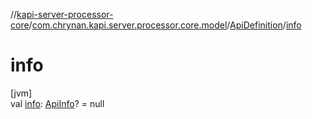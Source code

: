 //[kapi-server-processor-core](../../../index.md)/[com.chrynan.kapi.server.processor.core.model](../index.md)/[ApiDefinition](index.md)/[info](info.md)

# info

[jvm]\
val [info](info.md): [ApiInfo](../-api-info/index.md)? = null
